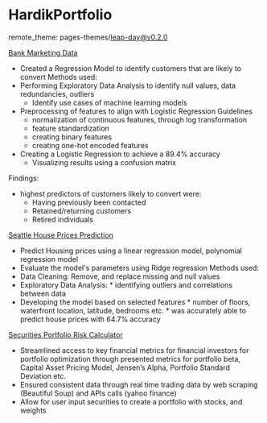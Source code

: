 # HardikPortfolio

remote_theme: pages-themes/leap-day@v0.2.0

[Bank Marketing Data](https://github.com/HardikZala/Data-Analysis/blob/main/Bank_conversion_predictive_model.ipynb) 
* Created a Regression Model to identify customers that are likely to convert
Methods used:
* Performing Exploratory Data Analysis to identify null values, data redundancies, outliers
    * Identify use cases of machine learning models
* Preprocessing of features to align with Logistic Regression Guidelines
  * normalization of continuous features, through log transformation
  * feature standardization
  * creating binary features
  * creating one-hot encoded features
* Creating a Logistic Regression to achieve a 89.4% accuracy
  * Visualizing results using a confusion matrix 

Findings: 
  * highest predictors of customers likely to convert were:
      * Having previously been contacted
      * Retained/returning customers
      * Retired individuals
      
[](https://github.com/HardikZala/HardikPortfolio/blob/main/Images/Marketing_Campaign_images.jpg)

[Seattle House Prices Prediction](https://github.com/HardikZala/Data-Analysis/blob/main/Model_Testing_and_Refinement.ipynb)
* Predict Housing prices using a linear regression model, polynomial regression model
* Evaluate the model's parameters using Ridge regression 
Methods used: 
* Data Cleaning: Remove, and replace missing and null values
* Exploratory Data Analysis: 
      * identifying outliers and correlations between data
* Developing the model based on selected features
      * number of floors, waterfront location, latitude, bedrooms etc.
      * was accurately able to predict house prices with 64.7% accuracy

[](https://github.com/HardikZala/HardikPortfolio/blob/main/Images/house_data_images.png)

[Securities Portfolio Risk Calculator](https://github.com/HardikZala/Data-Analysis/blob/main/Portfolio_Risk_Calculator.ipynb)
* Streamlined access to key financial metrics for financial investors for portfolio optimization through presented metrics for portfolio beta, Capital Asset Pricing Model, Jensen’s Alpha, Portfolio Standard Deviation etc.  
* Ensured consistent data through real time trading data by web scraping (Beautiful Soup) and APIs calls (yahoo finance)
* Allow for user input securities to create a portfolio with stocks, and weights  

[](https://github.com/HardikZala/HardikPortfolio/blob/main/Images/portfolio_risk_calculator_images.jpg)
